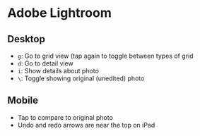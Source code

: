 # Adobe Lightroom

## Desktop

- `g`: Go to grid view (tap again to toggle between types of grid
- `d`: Go to detail view
- `i`: Show details about photo
- `\`: Toggle showing original (unedited) photo

## Mobile

- Tap to compare to original photo
- Undo and redo arrows are near the top on iPad
